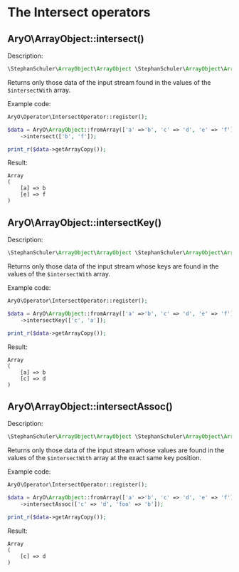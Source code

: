 # The Intersect operators


## AryO\ArrayObject::intersect()

Description:
````php
\StephanSchuler\ArrayObject\ArrayObject \StephanSchuler\ArrayObject\ArrayObject::intersect(array $intersectWith = [])
````

Returns only those data of the input stream found in the values of the `$intersectWith` array.

Example code:
````php
AryO\Operator\IntersectOperator::register();

$data = AryO\ArrayObject::fromArray(['a' =>'b', 'c' => 'd', 'e' => 'f'])
    ->intersect(['b', 'f']);

print_r($data->getArrayCopy());
````

Result:
````
Array
(
    [a] => b
    [e] => f
)
````


## AryO\ArrayObject::intersectKey()

Description:
````php
\StephanSchuler\ArrayObject\ArrayObject \StephanSchuler\ArrayObject\ArrayObject::intersectKey(array $intersectWith = [])
````

Returns only those data of the input stream whose keys are found in the values of the `$intersectWith` array.

Example code:
````php
AryO\Operator\IntersectOperator::register();

$data = AryO\ArrayObject::fromArray(['a' =>'b', 'c' => 'd', 'e' => 'f'])
    ->intersectKey(['c', 'a']);

print_r($data->getArrayCopy());
````

Result:
````
Array
(
    [a] => b
    [c] => d
)
````


## AryO\ArrayObject::intersectAssoc()

Description:
````php
\StephanSchuler\ArrayObject\ArrayObject \StephanSchuler\ArrayObject\ArrayObject::intersectAssoc(array $intersectWith = [])
````

Returns only those data of the input stream whose values are found in the values of the `$intersectWith` array
at the exact same key position.

Example code:
````php
AryO\Operator\IntersectOperator::register();

$data = AryO\ArrayObject::fromArray(['a' =>'b', 'c' => 'd', 'e' => 'f'])
    ->intersectAssoc(['c' => 'd', 'foo' => 'b']);

print_r($data->getArrayCopy());
````

Result:
````
Array
(
    [c] => d
)
````